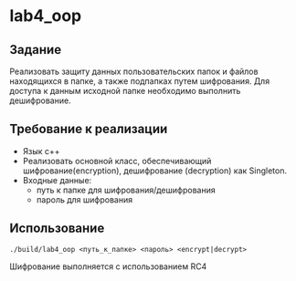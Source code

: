 # lab4_oop

## Задание

Реализовать защиту данных пользовательских папок и файлов находящихся в папке, а также подпапках путем шифрования. Для доступа к данным исходной папке необходимо выполнить дешифрование.

## Требование к реализации
- Язык с++
- Реализовать основной класс, обеспечивающий шифрование(encryption), дешифрование (decryption) как Singleton.
- Входные данные:
    - путь к папке для шифрования/дешифрования
    - пароль для шифрования

## Использование

`./build/lab4_oop <путь_к_папке> <пароль> <encrypt|decrypt>`

Шифрование выполняется с использованием RC4